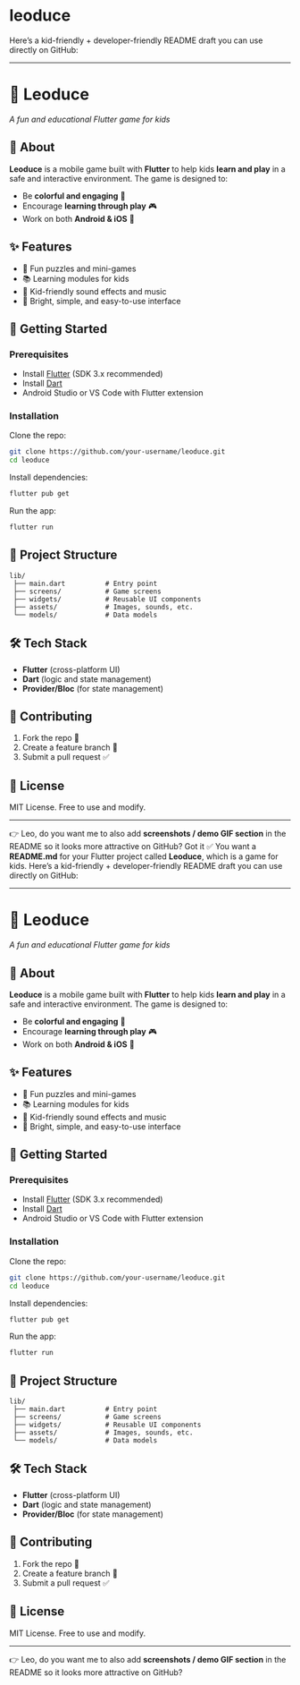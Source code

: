# leoduce
 
Here’s a kid-friendly + developer-friendly README draft you can use directly on GitHub:

---

# 🦁 Leoduce

*A fun and educational Flutter game for kids*

## 📖 About

**Leoduce** is a mobile game built with **Flutter** to help kids **learn and play** in a safe and interactive environment.
The game is designed to:

* Be **colorful and engaging** 🎨
* Encourage **learning through play** 🎮
* Work on both **Android & iOS** 📱

## ✨ Features

* 🧩 Fun puzzles and mini-games
* 📚 Learning modules for kids
* 🎵 Kid-friendly sound effects and music
* 🎨 Bright, simple, and easy-to-use interface

## 🚀 Getting Started

### Prerequisites

* Install [Flutter](https://docs.flutter.dev/get-started/install) (SDK 3.x recommended)
* Install [Dart](https://dart.dev/get-dart)
* Android Studio or VS Code with Flutter extension

### Installation

Clone the repo:

```bash
git clone https://github.com/your-username/leoduce.git
cd leoduce
```

Install dependencies:

```bash
flutter pub get
```

Run the app:

```bash
flutter run
```

## 📂 Project Structure

```
lib/
 ├── main.dart          # Entry point
 ├── screens/           # Game screens
 ├── widgets/           # Reusable UI components
 ├── assets/            # Images, sounds, etc.
 └── models/            # Data models
```

## 🛠️ Tech Stack

* **Flutter** (cross-platform UI)
* **Dart** (logic and state management)
* **Provider/Bloc** (for state management)

## 🤝 Contributing

1. Fork the repo 🍴
2. Create a feature branch 🌱
3. Submit a pull request ✅

## 📜 License

MIT License. Free to use and modify.

---

👉 Leo, do you want me to also add **screenshots / demo GIF section** in the README so it looks more attractive on GitHub?
Got it ✅ You want a **README.md** for your Flutter project called **Leoduce**, which is a game for kids.
Here’s a kid-friendly + developer-friendly README draft you can use directly on GitHub:

---

# 🦁 Leoduce

*A fun and educational Flutter game for kids*

## 📖 About

**Leoduce** is a mobile game built with **Flutter** to help kids **learn and play** in a safe and interactive environment.
The game is designed to:

* Be **colorful and engaging** 🎨
* Encourage **learning through play** 🎮
* Work on both **Android & iOS** 📱

## ✨ Features

* 🧩 Fun puzzles and mini-games
* 📚 Learning modules for kids
* 🎵 Kid-friendly sound effects and music
* 🎨 Bright, simple, and easy-to-use interface

## 🚀 Getting Started

### Prerequisites

* Install [Flutter](https://docs.flutter.dev/get-started/install) (SDK 3.x recommended)
* Install [Dart](https://dart.dev/get-dart)
* Android Studio or VS Code with Flutter extension

### Installation

Clone the repo:

```bash
git clone https://github.com/your-username/leoduce.git
cd leoduce
```

Install dependencies:

```bash
flutter pub get
```

Run the app:

```bash
flutter run
```

## 📂 Project Structure

```
lib/
 ├── main.dart          # Entry point
 ├── screens/           # Game screens
 ├── widgets/           # Reusable UI components
 ├── assets/            # Images, sounds, etc.
 └── models/            # Data models
```

## 🛠️ Tech Stack

* **Flutter** (cross-platform UI)
* **Dart** (logic and state management)
* **Provider/Bloc** (for state management)

## 🤝 Contributing

1. Fork the repo 🍴
2. Create a feature branch 🌱
3. Submit a pull request ✅

## 📜 License

MIT License. Free to use and modify.

---

👉 Leo, do you want me to also add **screenshots / demo GIF section** in the README so it looks more attractive on GitHub?

